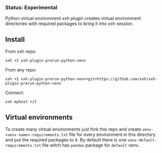 ### Status: Experimental

Python virtual environment xxh plugin creates virtual environment directories with required packages to bring it into xxh session.

## Install
From xxh repo:
```
xxh +I xxh-plugin-prerun-python-venv
```
From any repo:
```
xxh +I xxh-plugin-prerun-python-venv+git+https://github.com/xxh/xxh-plugin-prerun-python-venv
```    
Connect:
```
xxh myhost +if
```
 
## Virtual environments
To create many virtual environments just fork this repo and create `venv-<venv name>-requirements.txt` file 
for every environment in this directory and put the required packages to it.
By default there is one `venv-default-requirements.txt` file witch has `pandas` package for `default` venv. 